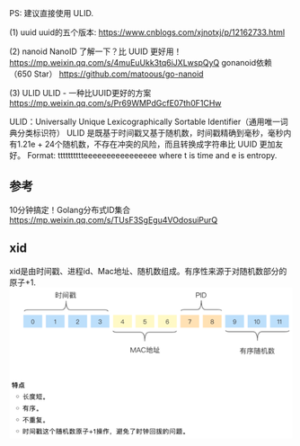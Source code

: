 PS: 建议直接使用 ULID.

(1) uuid
uuid的五个版本: https://www.cnblogs.com/xjnotxj/p/12162733.html

(2) nanoid
NanoID 了解一下？比 UUID 更好用！
    https://mp.weixin.qq.com/s/4muEuUkk3tq6iJXLwspQyQ
gonanoid依赖（650 Star）
    https://github.com/matoous/go-nanoid

(3) ULID
ULID - 一种比UUID更好的方案
    https://mp.weixin.qq.com/s/Pr69WMPdGcfE07th0F1CHw

ULID：Universally Unique Lexicographically Sortable Identifier（通用唯一词典分类标识符）
ULID 是既基于时间戳又基于随机数，时间戳精确到毫秒，毫秒内有1.21e + 24个随机数，不存在冲突的风险，而且转换成字符串比 UUID 更加友好。
Format: tttttttttteeeeeeeeeeeeeeee where t is time and e is entropy.

## 参考
10分钟搞定！Golang分布式ID集合  
    https://mp.weixin.qq.com/s/TUsF3SgEgu4VOdosuiPurQ  

## xid
xid是由时间戳、进程id、Mac地址、随机数组成。有序性来源于对随机数部分的原子+1.  
![_img.png](_img.png)
